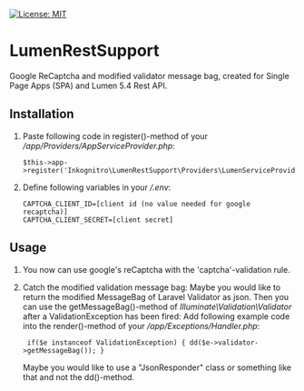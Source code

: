 [![License: MIT](https://img.shields.io/badge/License-MIT-green.svg)](https://opensource.org/licenses/MIT)

# LumenRestSupport
Google ReCaptcha and modified validator message bag, created for Single Page Apps (SPA) and Lumen 5.4 Rest API.

## Installation

 1. Paste following code in register()-method of your
    */app/Providers/AppServiceProvider.php*:
    
        $this->app->register('Inkognitro\LumenRestSupport\Providers\LumenServiceProvider');
       
 2. Define following variables in your */.env*:
    
        CAPTCHA_CLIENT_ID=[client id (no value needed for google recaptcha)]
        CAPTCHA_CLIENT_SECRET=[client secret]


## Usage
1. You now can use google's reCaptcha with the 'captcha'-validation rule.

2. Catch the modified validation message bag:
Maybe you would like to return the modified MessageBag of Laravel Validator as json. Then you can use the getMessageBag()-method of *Illuminate\Validation\Validator* after a ValidationException has been fired:
Add following example code into the render()-method of your */app/Exceptions/Handler.php*:  

        if($e instanceof ValidationException) { dd($e->validator->getMessageBag()); }
      Maybe you would like to use a "JsonResponder" class or something like that and not the dd()-method.
